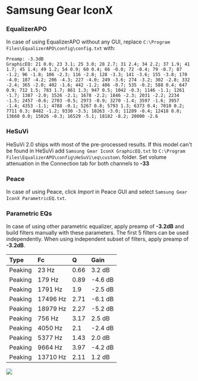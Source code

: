 # Samsung Gear IconX

### EqualizerAPO
In case of using EqualizerAPO without any GUI, replace `C:\Program Files\EqualizerAPO\config\config.txt`
with:
```
Preamp: -3.3dB
GraphicEQ: 21 0.0; 23 3.1; 25 3.0; 28 2.7; 31 2.4; 34 2.2; 37 1.9; 41 1.7; 45 1.4; 49 1.2; 54 0.9; 60 0.4; 66 -0.0; 72 -0.4; 79 -0.7; 87 -1.2; 96 -1.8; 106 -2.3; 116 -2.8; 128 -3.3; 141 -3.6; 155 -3.8; 170 -4.0; 187 -4.2; 206 -4.3; 227 -4.0; 249 -3.6; 274 -3.2; 302 -2.8; 332 -2.4; 365 -2.0; 402 -1.6; 442 -1.2; 486 -0.7; 535 -0.2; 588 0.4; 647 0.9; 712 1.5; 783 1.7; 861 1.3; 947 0.5; 1042 -0.3; 1146 -1.1; 1261 -1.7; 1387 -2.0; 1526 -2.1; 1678 -2.2; 1846 -2.3; 2031 -2.2; 2234 -1.5; 2457 -0.6; 2703 -0.5; 2973 -0.9; 3270 -1.4; 3597 -1.6; 3957 -1.4; 4353 -1.1; 4788 -0.1; 5267 0.8; 5793 1.3; 6373 0.4; 7010 0.2; 7711 0.3; 8482 -1.2; 9330 -3.5; 10263 -3.0; 11289 -0.4; 12418 0.0; 13660 0.0; 15026 -0.3; 16529 -5.1; 18182 -8.2; 20000 -2.6
```

### HeSuVi
HeSuVi 2.0 ships with most of the pre-processed results. If this model can't be found in HeSuVi add
`Samsung Gear IconX GraphicEQ.txt` to `C:\Program Files\EqualizerAPO\config\HeSuVi\eq\custom\` folder.
Set volume attenuation in the Connection tab for both channels to **-33**

### Peace
In case of using Peace, click *Import* in Peace GUI and select `Samsung Gear IconX ParametricEQ.txt`.

### Parametric EQs
In case of using other parametric equalizer, apply preamp of **-3.2dB** and build filters manually
with these parameters. The first 5 filters can be used independently.
When using independent subset of filters, apply preamp of **-3.2dB**.

| Type    | Fc       |    Q | Gain    |
|:--------|:---------|:-----|:--------|
| Peaking | 23 Hz    | 0.66 | 3.2 dB  |
| Peaking | 179 Hz   | 0.89 | -4.6 dB |
| Peaking | 1791 Hz  | 1.9  | -2.5 dB |
| Peaking | 17496 Hz | 2.71 | -6.1 dB |
| Peaking | 18979 Hz | 2.27 | -5.2 dB |
| Peaking | 756 Hz   | 3.17 | 2.5 dB  |
| Peaking | 4050 Hz  | 2.1  | -2.4 dB |
| Peaking | 5377 Hz  | 1.43 | 2.0 dB  |
| Peaking | 9664 Hz  | 3.97 | -4.2 dB |
| Peaking | 13710 Hz | 2.11 | 1.2 dB  |

![](https://raw.githubusercontent.com/jaakkopasanen/AutoEq/master/results/rtings/avg/Samsung%20Gear%20IconX/Samsung%20Gear%20IconX.png)